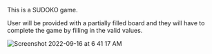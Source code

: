 This is a SUDOKO game. 

User will be provided with a partially filled board and they will have to complete the game by filling in the valid values.

![Screenshot 2022-09-16 at 6 41 17 AM](https://user-images.githubusercontent.com/69620909/190535270-573904dd-6193-4d9f-8c0e-b55017feaad4.png)